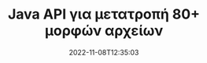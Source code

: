 ---
############################# Static ############################
layout: "product"
date: 2022-11-08T12:35:03
draft: false

product: "Conversion"
product_tag: "conversion"
platform: Java
platform_tag: java

############################# Head ############################
head_title: "Java API μετατροπής εγγράφου | Μετατροπή PDF Word Excel PPTX Εικόνων HTML"
head_description: "Java API μετατροπής εγγράφου. Μετατροπή PDF Word DOC DOCX, υπολογιστικά φύλλα Excel PPT PPTX, HTML, PSD, MPT MPP, Email MSG EMLX, AutoCAD και μορφές αρχείων εικόνας."

############################# Header ############################
title: "Java API για μετατροπή 80+ μορφών αρχείων"
description: "Απλό API για την ενσωμάτωση της λειτουργίας μετατροπής εγγράφων και εικόνας σε εφαρμογές Java χωρίς εγκατάσταση εξωτερικού λογισμικού."
button:
    enable: true
    icon: "fas fa-arrow-down"
    label: "Κατεβάστε δωρεάν δοκιμή"
    link: "https://downloads.groupdocs.com/conversion/java"

############################# SubMenu ############################
submenu:
    enable: true
    
    left:
        img_alt: "GroupDocs.Conversion for Java"
        image: "https://www.groupdocs.cloud/templates/groupdocs/images/product-logos/groupdocs-conversion-java.png"
        product: "GroupDocs.Conversion"
        platform: "Java"

    middle:
        button:
            # button loop
            - link: "#overview"
              text: "ΣΦΑΙΡΙΚΗ ΕΙΚΟΝΑ"

            # button loop
            - link: "#features"
              text: "Χαρακτηριστικά"

            # button loop
            - link: "#support"
              text: "Υποστήριξη"

            # button loop
            - link: "https://products.groupdocs.app/conversion"
              text: "Ζωντανή επίδειξη"

            # button loop
            - link: "https://purchase.groupdocs.com/pricing/conversion/java"
              text: "Τιμολόγηση"

    right:
        link_download: "https://downloads.groupdocs.com/conversion"
        link_learn: "https://docs.groupdocs.com/conversion/java/"
        link_buy: "https://purchase.groupdocs.com"

############################# Overview ############################
overview:
    enable: true
    content: |
      Το GroupDocs.Conversion for Java συνδυάζει ένα ισχυρό σύνολο API μετατροπής εγγράφων για την εμφάνιση εικόνων και μορφών εγγράφων στις εφαρμογές σας Java χωρίς να χρειάζεται να εγκαταστήσετε πρόσθετο λογισμικό. Ραστεροποιεί εγγενώς τα έγγραφα και τα μετατρέπει σε SVG+HTML+CSS για να βελτιώσει την ποιότητα της προβολής εγγράφων, παρέχοντας παράλληλα μια έξοδο αληθινού κειμένου, υψηλής πιστότητας. Χρησιμοποιώντας το API απόδοσης εγγράφων – προβάλετε γρήγορα PDF, HTML, XML, Microsoft Office Word, φύλλα εργασίας Excel, παρουσιάσεις PowerPoint, email του Outlook, διαγράμματα Visio, Project, μετα-αρχεία, εικόνες και διάφορες άλλες μορφές αρχείων με ευκολία και λιγότερους κινδύνους προγραμματισμού. Μπορεί επίσης να εμφανίζει αρχεία που προστατεύονται με κωδικό πρόσβασης και να επιτρέπει τη λήψη αναπαράστασης εγγράφων ως μορφή HTML, εικόνας ή PDF μετά την απόδοση. Η βιβλιοθήκη μετατροπής αρχείων μας είναι αρκετά προσαρμόσιμη, καθώς σας επιτρέπει να εμφανίσετε ολόκληρο το έγγραφο ή να το αποδώσετε εν μέρει για να επιταχύνετε τη διαδικασία. Μέσω του GroupDocs.Conversion for Java API, μπορείτε να προβάλετε σελίδες, συγκεκριμένο εύρος κελιών σε ένα υπολογιστικό φύλλο ή ακόμα και να αποδώσετε ένα μεμονωμένο επίπεδο εγγράφου σε μορφές, όπως PDF και CAD.

      Το API GroupDocs.Conversion for Java σάς επιτρέπει να αποδίδετε έγγραφα με/χωρίς σχολιασμούς ή σχόλια για υποστηριζόμενες μορφές αρχείων. Σας δίνει επίσης τη δυνατότητα να προσθέσετε προσαρμοσμένους καταλόγους γραμματοσειρών και να εξαγάγετε βασικές πληροφορίες εγγράφων όπως Τύπος αρχείου, Επέκταση, Όνομα, Καταμέτρηση σελίδων κ.λπ.
    tabs:
      enable: true
      
      ## TAB ONE ##
      tab_one:
        description: |
          Ακολουθεί μια επισκόπηση του GroupDocs.Conversion for Java:
        
        right:
          enable: true
          icon: "fab fa-html5"
          title: "ΣΦΑΙΡΙΚΗ ΕΙΚΟΝΑ"
          content: |
            * Αυτόματος εντοπισμός τύπου αρχείου
            * Μετατροπή εγγράφων
            * Μετατροπή Παρουσιάσεων
            * Μετατροπή υπολογιστικών φύλλων
            * Μετατροπή ράστερ εικόνων
            * Μετατροπή εγγράφων PDF
            * Μετατροπή άλλων μορφών
            * Εφαρμογή υδατογραφήματος
            * Καθορίστε τον κωδικό πρόσβασης αρχείου
            * Προσαρμογή μετατροπής

      ## TAB TWO ##
      tab_two:
        description: |
          Το GroupDocs.Conversion for Java υποστηρίζει τη μετατροπή μεταξύ όλων των δημοφιλών και των κοινώς χρησιμοποιούμενων [μορφών αρχείων εγγράφων](https://docs.groupdocs.com/conversion/net/supported-document-formats/).

        left:
          enable: true
          table:
            # table loop
            - title: "Μετατροπή από:"
              content: |
                * **Έγγραφα**: DOC, DOCX, DOCM, DOT, DOTX, DOTM, RTF, TXT, ODT, OTT
                * **Υπολογιστικά φύλλα**: XLS, XLSX, XLSM, XLSB, CSV, XLS2003, ODS, TSV, XLT, XLTX, XLTM, XLAM, FODS, SXC
                * **Παρουσιάσεις**: PPT, PPTX, PPS, PPSX, ODP, POT, POTX, POTM, PPTM, PPSM, FODP
                * **Εικόνες**: TIF, TIFF, JPG, JPEG, PNG, GIF, BMP, ICO, DIB, JPC, JPEG-LS, JPEG2000
                * **Φορητό**: PDF, XPS, OXPS, EPUB
                * **HTML**: HTM, HTML, MHTML
                * **Metafiles**: EMZ, WMZ
                * **PhotoShop**: PSD
                * **Έργο**: MPP, MPT, MPX
                * **Outlook**: PST, OST
                * **Ηλεκτρονικό ταχυδρομείο**: MSG, EML, EMLX
                * **Διαγράμματα**: VSD, VSDX, VSDM, VSS, VSSM, VST, VSTM, VSX, VTX, VDW, VDX, SVG, SVGZ
                * **AutoCAD**: DXF, DWG, DWF, STL, IFC, DWT
                * **PostScript**: EPS, PS, PSL, CGM
                * **CorelDRAW**: CDR, CMX
                * **Άλλο**: VCF, PLT, LGS, OTG, MD, AI, LOG

        right:
          enable: true
          table:
            # table loop
            - title: "Μετατροπή σε:"
              content: |
                * **Έγγραφα**: DOC, DOCX, DOCM, DOT, DOTX, DOTM, RTF, TXT, ODT, OTT
                * **Υπολογιστικά φύλλα**: XLS, XLSX, XLSM, XLSB, CSV, XLS2003, TSV, XLTX, ODS, XLAM, FODS, DIF, SXC
                * **Παρουσιάσεις**: PPT, PPTX, PPS, PPSX, ODP, POTX, POTM, PPTM, PPSM, FODP
                * **Εικόνες**: TIF, TIFF, JPG, JPEG, PNG, GIF, BMP, ICO, JPEG2000
                * **Μετα-αρχεία**: EMF, WMF, EMZ, WMZ
                * **Διαγράμματα**: SVGZ
                * **Φορητό**: PDF, XPS
                * **HTML**: HTM, HTML, MHTML
                * **Άλλα**: MD

      ## TAB THREE ##
      tab_three:
        description: |
          Το GroupDocs.Conversion for Java υποστηρίζει τα ακόλουθα λειτουργικά συστήματα, Frameworks και Package Managers:
      
        left:
          enable: true
          table:
            # table loop
            - icon: "fab fa-windows"
              title: "Λειτουργικά συστήματα"
              content: |
                Windows Desktop, Windows Server, Linux, MacOS

            # table loop
            - icon: "fas fa-code"
              title: "Υποστηριζόμενα πλαίσια"
              content: |
                Java runtime: J2SE 6.0 and above

        right:
          enable: true
          table:
            # table loop
            - icon: "fas fa-box"
              title: "Διαχειριστής πακέτων"
              content: |
                Maven

            # table loop
            - icon: "fas fa-tools"
              title: "Διαχειριστής πακέτων"
              content: |
                NetBeans, Intellij IDEA, Eclipse, etc.

############################# Features ############################
features:
    enable: true
    title: "Λειτουργίες GroupDocs.Conversion for Java"

    feature:
      # feature loop
      - icon: "fas fa-copy"
        content: "Εύκολη ενσωμάτωση & μετρημένη άδεια χρήσης"

      # feature loop
      - icon: "fas fa-eye"
        content: "Ορίστε την προεπιλεγμένη επιλογή ζουμ κατά τη μετατροπή σε λέξεις, διαφάνειες ή κελιά"

      # feature loop
      - icon: "fas fa-bolt"
        content: "Μετατροπή σε/από όλες τις δημοφιλείς μορφές εικόνας ράστερ και αντιστοίχιση DPI, ύψος και πλάτος εικόνας"
      
      # feature loop
      - icon: "fas fa-file-powerpoint"
        content: "Μετατροπή PDF και εικόνας σε κλίμακα του γκρι και γραμμικοποίηση εγγράφου PDF για τον Ιστό"

      # feature loop
      - icon: "fas fa-code"
        content: "Καθορίστε το επίπεδο σελιδοδείκτη, το επίπεδο κεφαλίδας και το διευρυμένο επίπεδο στη μετατροπή Word σε PDF/XPS"

      # feature loop
      - icon: "fas fa-cloud"
        content: "Διαμόρφωση και τοποθέτηση υδατογραφήματος στο μετατρεπόμενο έγγραφο ως φόντο στην οθόνη πίσω από το κείμενο"

      # feature loop
      - icon: "fas fa-remove-format"
        content: "Απόδοση κεφαλίδας ηλεκτρονικού ταχυδρομείου κατά τη μετατροπή από το ηλεκτρονικό ταχυδρομείο"

      # feature loop
      - icon: "fas fa-comment-slash"
        content: "Ορίστε προσαρμοσμένους καταλόγους γραμματοσειρών και ρητά Φόρτωση/Αντικατάσταση γραμματοσειράς κατά τη μετατροπή εγγράφου"

      # feature loop
      - icon: "fas fa-location-arrow"
        content: "Ορισμός προεπιλεγμένης γραμματοσειράς για αντικατάσταση γραμματοσειρών που λείπουν για μετατροπή εγγράφων, διαφανειών και υπολογιστικών φύλλων"

      # feature loop
      - icon: "fas fa-border-all"
        content: ""

      # feature loop
      - icon: "fas fa-wrench"
        content: "Μετατροπή υπολογιστικού φύλλου με γραμμές πλέγματος & κατάργηση σχολίων από διαφάνειες κατά τη μετατροπή"

      # feature loop
      - icon: "fas fa-columns"
        content: "Μετατροπή συγκεκριμένων σελίδων εγγράφων ως μορφή PDF & Μετατροπή συγκεκριμένου εύρους κελιών σε υπολογιστικά φύλλα"

      # feature loop
      - icon: "fas fa-file-word"
        content: "Εμφάνιση κρυφών φύλλων και παράλειψη κενών σειρών και στηλών κατά τη μετατροπή υπολογιστικών φύλλων"

      # feature loop
      - icon: "fas fa-envelope"
        content: "Μετρήστε τις συνολικές σελίδες ενός εγγράφου και ορίστε τον κωδικό πρόσβασης σε μη προστατευμένο έγγραφο κατά τη μετατροπή"

      # feature loop
      - icon: "fas fa-print"
        content: "Επιλογή κατάργησης σχολιασμών και ενσωματωμένων αρχείων από το PDF"

      # feature loop
      - icon: "fas fa-file-archive"
        content: "Δημιουργήστε σήμανση συμβατή με HTML 5 κατά τη μετατροπή σε HTML"

      # feature loop
      - icon: "fas fa-lock"
        content: "Αυτόματος εντοπισμός τύπου πηγής και επιστροφή όλων των πιθανών μετατροπών κατά τη μετατροπή από τη ροή"

      # feature loop
      - icon: "fas fa-file-code"
        content: "Δυνατότητα επιστροφής κάθε σελίδας σε ξεχωριστή ροή κατά τη μετατροπή σε PDF ή HTML"
      
      # feature loop
      - icon: "fas fa-fill-drip"
        content: "Εμφάνιση/Απόκρυψη σήμανσης, σχολίων & παρακολούθησης αλλαγών κατά τη μετατροπή από το Word"

      # feature loop
      - icon: "fas fa-file-excel"
        content: "Μετατροπή DOCX σε Tiff G3 με επιλογή σκίασης"

      # feature loop
      - icon: "fas fa-heading"
        content: "Μετατροπή συγκεκριμένων διατάξεων κατά τη μετατροπή από έγγραφο CAD"

      # feature loop
      - icon: "fas fa-project-diagram"
        content: "Αυτόματη ονομασία κατά την αποθήκευση του εγγράφου που μετατράπηκε σε αρχείο"

      # feature loop
      - icon: "fas fa-cube"
        content: "Υποστήριξη μετρημένης άδειας για χρέωση βάσει της χρήσης του API"

      # feature loop
      - icon: "fab fa-uncharted"
        content: "Μετατροπή διαγραμμάτων σε μορφές αρχείων επεξεργασίας κειμένου"
      
      # feature loop
      - icon: "fab fa-uncharted"
        content: "Προσθέστε αριθμούς σελίδων κατά τη μετατροπή HTML σε έγγραφο επεξεργασίας κειμένου"

      # feature loop
      - icon: "fab fa-uncharted"
        content: "Μετατροπή εγγράφων XML σε οποιαδήποτε μορφή χωρίς μετασχηματισμό"

      # feature loop
      - icon: "fab fa-uncharted"
        content: "Παρακολούθηση της προόδου μετατροπής αρχείων (Έναρξη, Τέλος) απευθείας από την εφαρμογή πελάτη"

    more_feature:
      # more_feature_loop
      - title: "Εύκολη μετατροπή μορφής εγγράφου με χρήση Java"
        content: |
          Μπορείτε να μετατρέψετε τη μορφή αρχείου πολλών τύπων εγγράφων χρησιμοποιώντας το API GroupDocs.Conversion for Java. Εδώ σας παρουσιάζονται μερικές γραμμές κώδικα για να εκτελέσετε μια βασική μετατροπή εγγράφων χρησιμοποιώντας Java.  
            
          {features.more_feature.step1} 
          {features.more_feature.step2} 
          {features.more_feature.step3} 
            
          ```java    
           // Φορτώστε το αρχείο προέλευσης DOCX για μετατροπή
          Converter converter = new Converter("input.docx");
          // Προετοιμασία επιλογών μετατροπής για τη μορφή στόχου PDF
          ConvertOptions convertOptions = new FileType().fromExtension("pdf").getConvertOptions();
          // Μετατροπή σε μορφή PDF
          converter.convert("output.pdf", convertOptions);
          ```
            
      # more_feature_loop
      - title: "Διαβάστε το έγγραφο από τη διεύθυνση URL ή τη διαδρομή για μετατροπή"
        content: "Χρησιμοποιώντας το API GroupDocs.Conversion for Java, μπορείτε να διαβάσετε το έγγραφο εισόδου από μια διαδρομή αρχείου καθώς και από μια διεύθυνση URL. Ενώ μπορείτε να αποθηκεύσετε το έγγραφο εξόδου ως αρχείο ή να στείλετε το αποτέλεσμα απευθείας σε μια ροή."

      # more_feature_loop
      - title: "Ολοκληρωμένη Τεχνική Υποστήριξη"
        content: |
          Το GroupDocs.Conversion for Java είναι ένα απλό και επίκαιρο API που μπορείτε να ενσωματώσετε στις εφαρμογές σας που βασίζονται σε Java πολύ εύκολα. Ωστόσο, για να σας φέρουμε σε λειτουργία σε χρόνο μηδέν, παρέχουμε επίσης εύκολα ακολουθούμενα δείγματα κώδικα και ολοκληρωμένη τεκμηρίωση API.  
            
          * PdfA_1A
          * PdfA_1B
          * PdfA_2A
          * PdfA_3A
          * PdfA_2B
          * PdfA_2U
          * PdfA_3B
          * PdfA_3U
          * v1_3
          * v1_4
          * v1_5
          * v1_6
          * v1_7
          * PdfX_1A
          * PdfX3

############################# Support ############################
support:
    enable: true

############################# Solutions ############################
solutions:
    enable: true
    title: "Το GroupDocs.Conversion προσφέρει API μετατροπής εγγράφων για άλλα δημοφιλή περιβάλλοντα ανάπτυξης"

    solution:
        # solution loop
        - img_alt: "GroupDocs.Conversion για .NET"
          image: "https://www.groupdocs.cloud/templates/groupdocs/images/product-logos/groupdocs-conversion-net.png"
          product: "GroupDocs.Conversion"
          platform: ".ΚΑΘΑΡΑ"
          link: "/conversion/net/"

############################# Back to top ###############################
back_to_top:
  enable: true
---